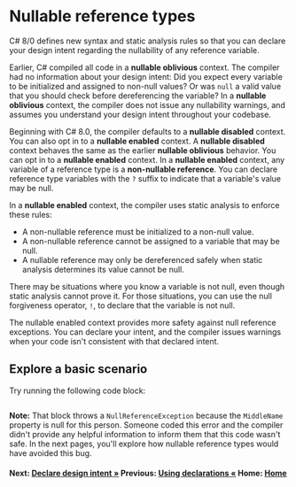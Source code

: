 # Nullable reference types

C# 8/0 defines new syntax and static analysis rules so that you can declare your design intent regarding the nullability of any reference variable.  

Earlier, C# compiled all code in a **nullable oblivious** context. The compiler had no information about your design intent: Did you expect every variable to be initialized and assigned to non-null values? Or was `null` a valid value that you should check before dereferencing the variable? In a **nullable oblivious** context, the compiler does not issue any nullability warnings, and assumes you understand your design intent throughout your codebase.

Beginning with C# 8.0, the compiler defaults to a **nullable disabled** context. You can also opt in to a **nullable enabled** context. A **nullable disabled** context behaves the same as the earlier **nullable oblivious** behavior. You can opt in to a **nullable enabled** context. In a **nullable enabled** context, any variable of a reference type is a **non-nullable reference**. You can declare reference type variables with the `?` suffix to indicate that a variable's value may be null.

In a **nullable enabled** context, the compiler uses static analysis to enforce these rules: 

- A non-nullable reference must be initialized to a non-null value.
- A non-nullable reference cannot be assigned to a variable that may be null.
- A nullable reference may only be dereferenced safely when static analysis determines its value cannot be null.

There may be situations where you know a variable is not null, even though static analysis cannot prove it. For those situations, you can use the null forgiveness operator, `!`, to declare that the variable is not null.

The nullable enabled context provides more safety against null reference exceptions. You can declare your intent, and the compiler issues warnings when your code isn't consistent with that declared intent.

## Explore a basic scenario

Try running the following code block:

```cs --project ./ExploreCsharpEight/ExploreCsharpEight.csproj --source-file ./ExploreCsharpEight/NullableReferences.cs --region Nullable_Usage
```

**Note:** That block throws a `NullReferenceException` because the `MiddleName` property is null for this person. Someone coded this error and the compiler didn't provide any helpful information to inform them that this code wasn't safe. In the next pages, you'll explore how nullable reference types would have avoided this bug.

#### Next: [Declare design intent &raquo;](./nullable-fix-class.md)     Previous: [Using declarations  &laquo;](./using-declarations-ref-structs.md)    Home: [Home](readme.md)  

